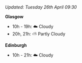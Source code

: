*Updated: Tuesday 26th April 09:30*

**Glasgow**

* 10h - 19h: :cloud: Cloudy
* 20h, 21h: :partly_sunny: Partly Cloudy

**Edinburgh**

* 10h - 21h: :cloud: Cloudy

